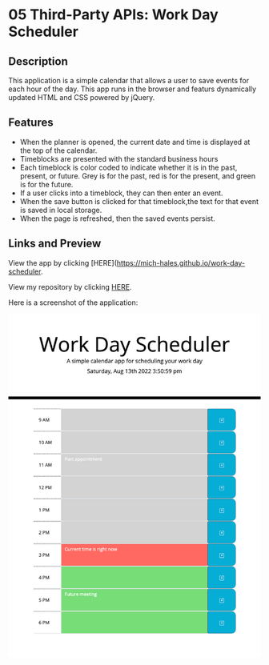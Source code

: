# 05 Third-Party APIs: Work Day Scheduler

## Description

This application is a simple calendar that allows a user to save events for each hour of the day. This app runs in the browser and featurs dynamically updated HTML and CSS powered by jQuery.

## Features
* When the planner is opened, the current date and time is displayed at the top of the calendar.
* Timeblocks are presented with the standard business hours
* Each timeblock is color coded to indicate whether it is in the past, present, or future. Grey is for the past, red is for the present, and green is for the future.
* If a user clicks into a timeblock, they can then enter an event.
* When the save button is clicked for that timeblock,the text for that event is saved in local storage.
* When the page is refreshed, then the saved events persist.


## Links and Preview
View the app by clicking [HERE](https://mich-hales.github.io/work-day-scheduler.

View my repository by clicking [HERE](https://github.com/mich-hales/work-day-scheduler).

Here is a screenshot of the application: 

![screenshot](./Assets/screenshot.png)



